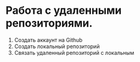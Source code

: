 # Работа с удаленными репозиториями.

1. Создать аккаунт на Github
2. Создать локальный репозиторий
3. Связать удаленный репозиторий  с локальным
